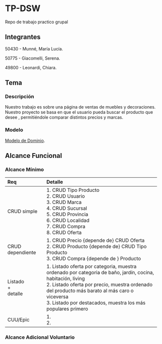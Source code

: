 # TP-DSW
Repo de trabajo practico grupal

## Integrantes
  50430 - Munné, María Lucía.

  50775 - Giacomelli, Serena.
  
  49800 - Leonardi, Chiara.

## Tema
### Descripción
Nuestro trabajo es sobre una página de ventas de muebles y decoraciones. Nuestro proyecto se basa en que el usuario pueda buscar el producto que desee , permitiéndole comparar distintos precios y marcas. 

### Modelo
[Modelo de Dominio](https://app.diagrams.net/#G1pXzks82X4Md6nmZlfyS6OVUIWu8OxMMS#%7B%22pageId%22%3A%228lCWaEY0jHqENc2HCXR9%22%7D).

## Alcance Funcional
### Alcance Mínimo
|Req|Detalle|
|:-|:-|
|CRUD simple|1. CRUD Tipo Producto<br>2. CRUD Usuario<br>3. CRUD Marca<br>4. CRUD Sucursal<br>5. CRUD Provincia<br>6. CRUD Localidad<br>7. CRUD Compra<br>8. CRUD Oferta|
|CRUD dependiente|1. CRUD Precio {depende de} CRUD Oferta<br>2. CRUD Producto {depende de} CRUD Tipo Producto<br>3. CRUD Compra {depende de } Producto|
|Listado<br>+<br>detalle|1. Listado oferta por categoria, muestra ordenado por categoria de baño, jardín, cocina, habitación, living<br>2. Listado oferta por precio, muestra ordenado del producto más barato al más caro o viceversa<br>3. Listado por destacados, muestra los más populares primero|
|CUU/Epic|1. <br>2.  |

### Alcance Adicional Voluntario

